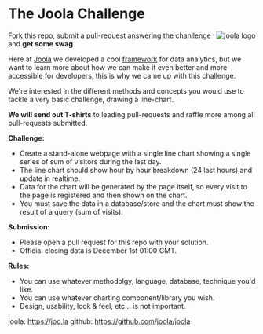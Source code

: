 The Joola Challenge
===================

<img src="https://joo.la/img/logo-profile.png" alt="joola logo" title="joola" align="right" />

Fork this repo, submit a pull-request answering the chanllenge and **get some swag**.

Here at [Joola](joola) we developed a cool [framework](github) for data analytics, but we want to learn more about how we can make it even better and more accessible for developers, this is why we came up with this challenge. 

We're interested in the different methods and concepts you would use to tackle a very basic challenge, drawing a line-chart.

**We will send out T-shirts** to leading pull-requests and raffle more among all pull-requests submitted.

**Challenge:** 
- Create a stand-alone webpage with a single line chart showing a single series of sum of visitors during the last day.
- The line chart should show hour by hour breakdown (24 last hours) and update in realtime. 
- Data for the chart will be generated by the page itself, so every visit to the page is registered and then shown on the chart.
- You must save the data in a database/store and the chart must show the result of a query (sum of visits).

**Submission:**
- Please open a pull request for this repo with your solution.
- Official closing data is December 1st 01:00 GMT.

**Rules:**
- You can use whatever methodolgy, language, database, technique you'd like.
- You can use whatever charting component/library you wish.
- Design, usability, look & feel, etc... is not important.

joola: https://joo.la
github: https://github.com/joola/joola
